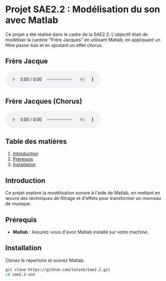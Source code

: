 # Projet SAE2.2 : Modélisation du son avec Matlab

Ce projet a été réalisé dans le cadre de la SAE2.2. L'objectif était de modéliser la cantine "Frère Jacques" en utilisant Matlab, en appliquant un filtre passe-bas et en ajoutant un effet chorus.
## Frère Jacque

<audio controls>
  <source src="https://raw.githubusercontent.com/lolosk/Sae2.2/main/Frere_Jacque.MP3" type="audio/mpeg">
  Votre navigateur ne supporte pas la balise audio.
</audio>

## Frère Jacques (Chorus)

<audio controls>
  <source src="https://raw.githubusercontent.com/lolosk/Sae2.2/main/Frere_Jacque_Chorus.MP3" type="audio/mpeg">
  Votre navigateur ne supporte pas la balise audio.
</audio>

## Table des matières

1. [Introduction](#introduction)
2. [Prérequis](#prérequis)
3. [Installation](#installation)

## Introduction

Ce projet explore la modélisation sonore à l'aide de Matlab, en mettant en œuvre des techniques de filtrage et d'effets pour transformer un morceau de musique.

## Prérequis

- **Matlab** : Assurez-vous d'avoir Matlab installé sur votre machine.

## Installation

Clonez le répertoire et ouvrez Matlab.

```bash
git clone https://github.com/lolosk/Sae2.2.git
cd sae2.2-son
